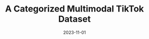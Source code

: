 ---
title: "A Categorized Multimodal TikTok Dataset"
collection: publications
permalink: /publication/2023-11-01-A-Categorized-Multimodal-TikTok-Dataset
date: 2023-11-01
venue: 'Weizenbaum Library'
doi: '10.34669/WI.RD/3'
citation: ' Lion Wedel, &quot;A Categorized Multimodal TikTok Dataset.&quot; Weizenbaum Library, 1900.'
---